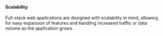 #### Scalability

Full-stack web applications are designed with scalability in mind, allowing for easy expansion of features and handling increased traffic or data volume as the application grows.